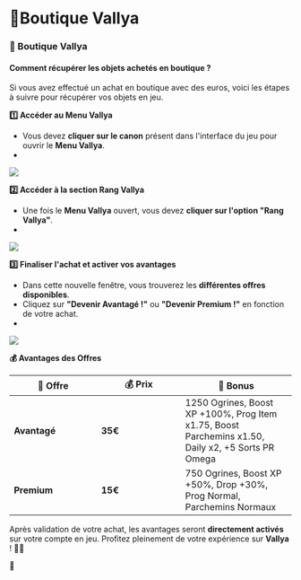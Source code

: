 # 💸Boutique Vallya

### 🛒 Boutique Vallya <a href="#boutique-vallya" id="boutique-vallya"></a>

#### Comment récupérer les objets achetés en boutique ? <a href="#comment-recuperer-les-objets-achetes-en-boutique" id="comment-recuperer-les-objets-achetes-en-boutique"></a>

Si vous avez effectué un achat en boutique avec des euros, voici les étapes à suivre pour récupérer vos objets en jeu.

**1️⃣ Accéder au Menu Vallya**

* Vous devez **cliquer sur le canon** présent dans l'interface du jeu pour ouvrir le **Menu Vallya**.
*

![](https://vallya.gitbook.io/~gitbook/image?url=https%3A%2F%2F677697625-files.gitbook.io%2F%7E%2Ffiles%2Fv0%2Fb%2Fgitbook-x-prod.appspot.com%2Fo%2Fspaces%252FTJCjQJc02Pk37oWThIix%252Fuploads%252FD9SyHvhfY7rzvhbID1U6%252Fimage.png%3Falt%3Dmedia%26token%3D8cd69300-880f-4c37-a9e6-e90cf136eb3c\&width=768\&dpr=4\&quality=100\&sign=1cddc324\&sv=2)

**2️⃣ Accéder à la section Rang Vallya**

* Une fois le **Menu Vallya** ouvert, vous devez **cliquer sur l'option "Rang Vallya"**.
*

![](https://vallya.gitbook.io/~gitbook/image?url=https%3A%2F%2F677697625-files.gitbook.io%2F%7E%2Ffiles%2Fv0%2Fb%2Fgitbook-x-prod.appspot.com%2Fo%2Fspaces%252FTJCjQJc02Pk37oWThIix%252Fuploads%252FVjyjx3O47kxjxHBOfM0d%252Fimage.png%3Falt%3Dmedia%26token%3D4911f1cb-2325-4057-8d58-c4b69ef03fbd\&width=768\&dpr=4\&quality=100\&sign=13a38c4e\&sv=2)

**3️⃣ Finaliser l'achat et activer vos avantages**

* Dans cette nouvelle fenêtre, vous trouverez les **différentes offres disponibles**.
* Cliquez sur **"Devenir Avantagé !"** ou **"Devenir Premium !"** en fonction de votre achat.
*

![](https://vallya.gitbook.io/~gitbook/image?url=https%3A%2F%2F677697625-files.gitbook.io%2F%7E%2Ffiles%2Fv0%2Fb%2Fgitbook-x-prod.appspot.com%2Fo%2Fspaces%252FTJCjQJc02Pk37oWThIix%252Fuploads%252FNYtVCm0IAIozX9rGkmzn%252Fimage.png%3Falt%3Dmedia%26token%3Dd698a2ac-f761-40dc-b863-de14710b9c3e\&width=768\&dpr=4\&quality=100\&sign=d0d4968a\&sv=2)

**💰 Avantages des Offres**

<table><thead><tr><th width="140">💎 Offre</th><th width="134">💰 Prix</th><th>🎁 Bonus</th></tr></thead><tbody><tr><td><strong>Avantagé</strong></td><td><strong>35€</strong></td><td>1250 Ogrines, Boost XP +100%, Prog Item x1.75, Boost Parchemins x1.50, Daily x2, +5 Sorts PR Omega</td></tr><tr><td><strong>Premium</strong></td><td><strong>15€</strong></td><td>750 Ogrines, Boost XP +50%, Drop +30%, Prog Normal, Parchemins Normaux</td></tr></tbody></table>

Après validation de votre achat, les avantages seront **directement activés** sur votre compte en jeu. Profitez pleinement de votre expérience sur **Vallya** ! 🎉🔥

💸
